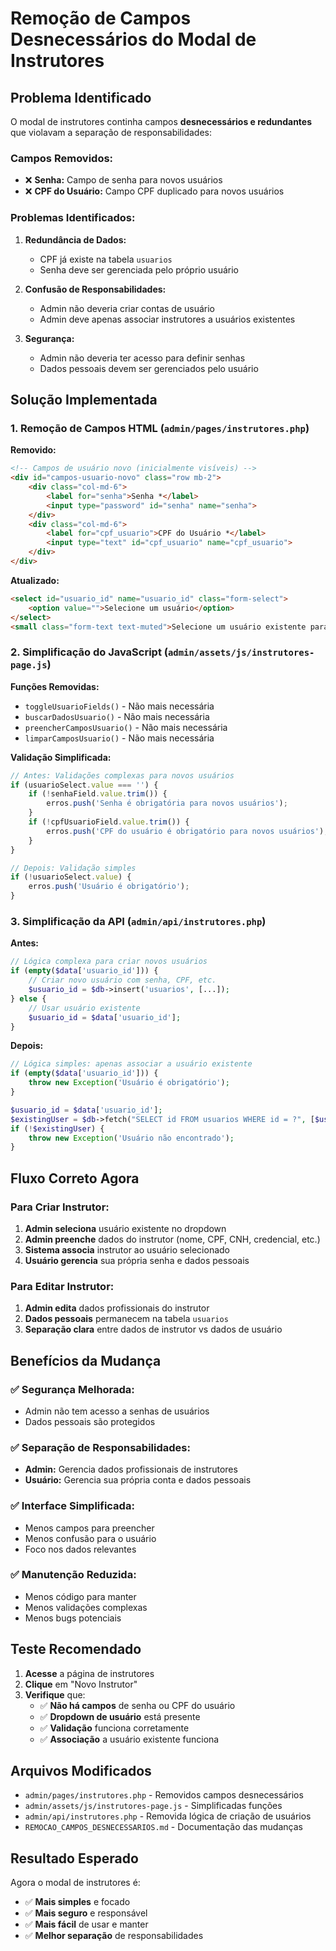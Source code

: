 # Remoção de Campos Desnecessários do Modal de Instrutores

## Problema Identificado

O modal de instrutores continha campos **desnecessários e redundantes** que violavam a separação de responsabilidades:

### Campos Removidos:
- ❌ **Senha:** Campo de senha para novos usuários
- ❌ **CPF do Usuário:** Campo CPF duplicado para novos usuários

### Problemas Identificados:

1. **Redundância de Dados:**
   - CPF já existe na tabela `usuarios`
   - Senha deve ser gerenciada pelo próprio usuário

2. **Confusão de Responsabilidades:**
   - Admin não deveria criar contas de usuário
   - Admin deve apenas associar instrutores a usuários existentes

3. **Segurança:**
   - Admin não deveria ter acesso para definir senhas
   - Dados pessoais devem ser gerenciados pelo usuário

## Solução Implementada

### 1. **Remoção de Campos HTML (`admin/pages/instrutores.php`)**

**Removido:**
```html
<!-- Campos de usuário novo (inicialmente visíveis) -->
<div id="campos-usuario-novo" class="row mb-2">
    <div class="col-md-6">
        <label for="senha">Senha *</label>
        <input type="password" id="senha" name="senha">
    </div>
    <div class="col-md-6">
        <label for="cpf_usuario">CPF do Usuário *</label>
        <input type="text" id="cpf_usuario" name="cpf_usuario">
    </div>
</div>
```

**Atualizado:**
```html
<select id="usuario_id" name="usuario_id" class="form-select">
    <option value="">Selecione um usuário</option>
</select>
<small class="form-text text-muted">Selecione um usuário existente para associar ao instrutor</small>
```

### 2. **Simplificação do JavaScript (`admin/assets/js/instrutores-page.js`)**

**Funções Removidas:**
- `toggleUsuarioFields()` - Não mais necessária
- `buscarDadosUsuario()` - Não mais necessária
- `preencherCamposUsuario()` - Não mais necessária
- `limparCamposUsuario()` - Não mais necessária

**Validação Simplificada:**
```javascript
// Antes: Validações complexas para novos usuários
if (usuarioSelect.value === '') {
    if (!senhaField.value.trim()) {
        erros.push('Senha é obrigatória para novos usuários');
    }
    if (!cpfUsuarioField.value.trim()) {
        erros.push('CPF do usuário é obrigatório para novos usuários');
    }
}

// Depois: Validação simples
if (!usuarioSelect.value) {
    erros.push('Usuário é obrigatório');
}
```

### 3. **Simplificação da API (`admin/api/instrutores.php`)**

**Antes:**
```php
// Lógica complexa para criar novos usuários
if (empty($data['usuario_id'])) {
    // Criar novo usuário com senha, CPF, etc.
    $usuario_id = $db->insert('usuarios', [...]);
} else {
    // Usar usuário existente
    $usuario_id = $data['usuario_id'];
}
```

**Depois:**
```php
// Lógica simples: apenas associar a usuário existente
if (empty($data['usuario_id'])) {
    throw new Exception('Usuário é obrigatório');
}

$usuario_id = $data['usuario_id'];
$existingUser = $db->fetch("SELECT id FROM usuarios WHERE id = ?", [$usuario_id]);
if (!$existingUser) {
    throw new Exception('Usuário não encontrado');
}
```

## Fluxo Correto Agora

### Para Criar Instrutor:
1. **Admin seleciona** usuário existente no dropdown
2. **Admin preenche** dados do instrutor (nome, CPF, CNH, credencial, etc.)
3. **Sistema associa** instrutor ao usuário selecionado
4. **Usuário gerencia** sua própria senha e dados pessoais

### Para Editar Instrutor:
1. **Admin edita** dados profissionais do instrutor
2. **Dados pessoais** permanecem na tabela `usuarios`
3. **Separação clara** entre dados de instrutor vs dados de usuário

## Benefícios da Mudança

### ✅ **Segurança Melhorada:**
- Admin não tem acesso a senhas de usuários
- Dados pessoais são protegidos

### ✅ **Separação de Responsabilidades:**
- **Admin:** Gerencia dados profissionais de instrutores
- **Usuário:** Gerencia sua própria conta e dados pessoais

### ✅ **Interface Simplificada:**
- Menos campos para preencher
- Menos confusão para o usuário
- Foco nos dados relevantes

### ✅ **Manutenção Reduzida:**
- Menos código para manter
- Menos validações complexas
- Menos bugs potenciais

## Teste Recomendado

1. **Acesse** a página de instrutores
2. **Clique** em "Novo Instrutor"
3. **Verifique** que:
   - ✅ **Não há campos** de senha ou CPF do usuário
   - ✅ **Dropdown de usuário** está presente
   - ✅ **Validação** funciona corretamente
   - ✅ **Associação** a usuário existente funciona

## Arquivos Modificados

- `admin/pages/instrutores.php` - Removidos campos desnecessários
- `admin/assets/js/instrutores-page.js` - Simplificadas funções
- `admin/api/instrutores.php` - Removida lógica de criação de usuários
- `REMOCAO_CAMPOS_DESNECESSARIOS.md` - Documentação das mudanças

## Resultado Esperado

Agora o modal de instrutores é:
- ✅ **Mais simples** e focado
- ✅ **Mais seguro** e responsável
- ✅ **Mais fácil** de usar e manter
- ✅ **Melhor separação** de responsabilidades
